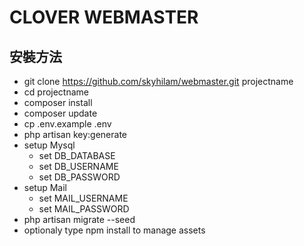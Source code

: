 # CLOVER WEBMASTER

## 安裝方法
* git clone https://github.com/skyhilam/webmaster.git projectname
* cd projectname
* composer install
* composer update
* cp .env.example .env
* php artisan key:generate
* setup Mysql
  * set DB_DATABASE
  * set DB_USERNAME
  * set DB_PASSWORD
* setup Mail
  * set MAIL_USERNAME
  * set MAIL_PASSWORD
* php artisan migrate --seed
* optionaly type npm install to manage assets